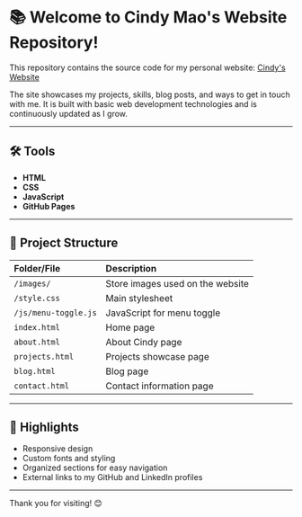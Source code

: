 # 📚 Welcome to Cindy Mao's Website Repository!

This repository contains the source code for my personal website: [Cindy's Website](https://maokuanghsin.github.io/)

The site showcases my projects, skills, blog posts, and ways to get in touch with me. It is built with basic web development technologies and is continuously updated as I grow.

---

## 🛠️ Tools

- **HTML**
- **CSS**
- **JavaScript**
- **GitHub Pages** 

---

## 🚀 Project Structure

| Folder/File | Description |
|:---|:---|
| `/images/` | Store images used on the website |
| `/style.css` | Main stylesheet |
| `/js/menu-toggle.js` | JavaScript for menu toggle |
| `index.html` | Home page |
| `about.html` | About Cindy page |
| `projects.html` | Projects showcase page |
| `blog.html` | Blog page |
| `contact.html` | Contact information page |

---

## 🌟 Highlights

- Responsive design
- Custom fonts and styling
- Organized sections for easy navigation
- External links to my GitHub and LinkedIn profiles

---

Thank you for visiting! 😊
